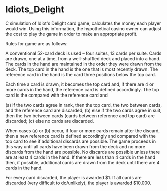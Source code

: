 # Idiots_Delight
C simulation of Idiot's Delight card game, calculates the money each player would win. Using this information, the hypothetical casino owner can adjust the cost to play the game in order to make an appropriate profit.

Rules for game are as follows:

A conventional 52-card deck is used – four suites, 13 cards per suite. Cards are drawn, one at a time,
from a well-shuffled deck and placed into a hand. The cards in the hand are maintained in the
order they were drawn from the deck. The top card in the hand is the one that is most recently
drawn. The reference card in the hand is the card three positions below the top card.

Each time a card is drawn, it becomes the top card and, if there are 4 or more cards in the hand,
the reference card is defined accordingly. The top card is the compared with the reference card and

(a) if the two cards agree in rank, then the top card, the two between cards, and the reference
card are discarded;
(b) else if the two cards agree in suit, then the two between cards (cards between reference and top card) are discarded;
(c) else no cards are discarded.

When cases (a) or (b) occur, if four or more cards remain after the discard, then a new reference
card is defined accordingly and compared with the top card to see if additional discards are possible.
The game proceeds in this way until all cards have been drawn from the deck and no more discards
from the hand are possible. No discards are possible unless there are at least 4 cards in the hand.
If there are less than 4 cards in the hand then, if possible, additional cards are drawn from the
deck until there are 4 cards in the hand.

For every card discarded, the player is awarded $1. If all cards are discarded (very difficult to do/unlikely), the player is awarded $10,000.
